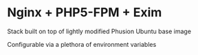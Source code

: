 # Nginx + PHP5-FPM + Exim

Stack built on top of lightly modified Phusion Ubuntu base image

Configurable via a plethora of environment variables